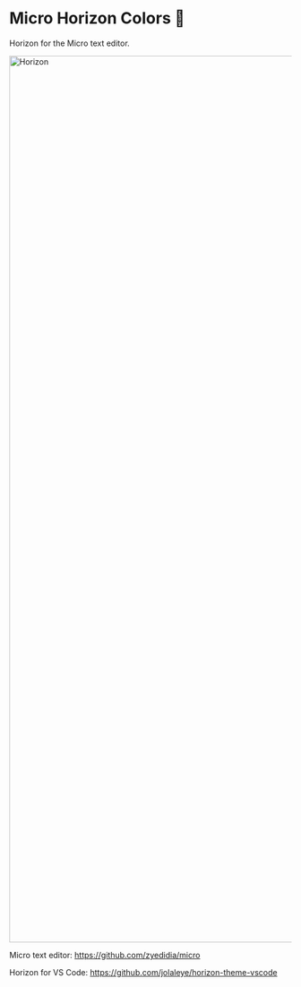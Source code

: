# Micro Horizon Colors 🌅

Horizon for the Micro text editor.

<img width="1581" alt="Horizon" src="https://github.com/user-attachments/assets/2efb84b7-4a81-4047-9b3d-f4b3aee0eb80" />

Micro text editor: https://github.com/zyedidia/micro

Horizon for VS Code: https://github.com/jolaleye/horizon-theme-vscode
